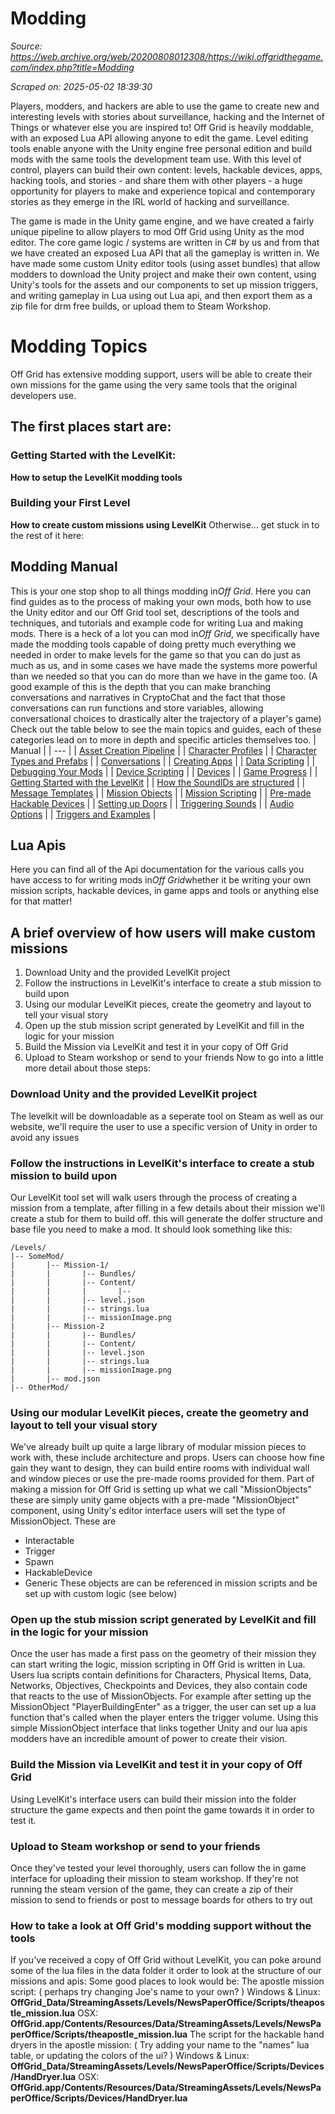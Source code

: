 # Modding

*Source: https://web.archive.org/web/20200808012308/https://wiki.offgridthegame.com/index.php?title=Modding*

*Scraped on: 2025-05-02 18:39:30*

Players, modders, and hackers are able to use the game to create new and interesting levels with stories about surveillance, hacking and the Internet of Things or whatever else you are inspired to!  Off Grid is heavily moddable, with an exposed Lua API allowing anyone to edit the game.  Level editing tools enable anyone with the  Unity engine free personal edition and build mods with the same tools the development team use.  With this level of control, players can build their own content:  levels, hackable devices, apps, hacking tools, and stories - and share them with other players - a huge opportunity for players to make and experience topical and contemporary stories as they emerge in the IRL world of hacking and surveillance.


The game is made in the Unity game engine, and we have created a fairly unique pipeline to allow players to mod Off Grid using Unity as the mod editor.  The core game logic / systems are written in C# by us and from that we have created an exposed Lua API that all the gameplay is written in.  We have made some custom Unity editor tools (using asset bundles) that allow modders to download the Unity project and make their own content, using Unity's tools for the assets and our components to set up mission triggers, and writing gameplay in Lua using out Lua api, and then export them as a zip file for drm free builds, or upload them to Steam Workshop.

# Modding Topics
Off Grid has extensive modding support, users will be able to create their own missions for the game using the very same tools that the original developers use.
## The first places start are:
### Getting Started with the LevelKit:
**How to setup the LevelKit modding tools**
### Building your First Level
**How to create custom missions using LevelKit**
Otherwise... get stuck in to the rest of it here:
## Modding Manual
This is your one stop shop to all things modding in*Off Grid*. Here you can find guides as to the process of making your own mods, both how to use the Unity editor and our Off Grid tool set, descriptions of the tools and techniques, and tutorials and example code for writing Lua and making mods.
There is a heck of a lot you can mod in*Off Grid*, we specifically have made the modding tools capable of doing pretty much everything we needed in order to make levels for the game so that you can do just as much as us, and in some cases we have made the systems more powerful than we needed so that you can do more than we have in the game too.
(A good example of this is the depth that you can make branching conversations and narratives in CryptoChat and the fact that those conversations can run functions and store variables, allowing conversational choices to drastically alter the trajectory of a player's game)
Check out the table below to see the main topics and guides, each of these categories lead on to more in depth and specific articles themselves too.
| Manual |
| --- |
| [Asset Creation Pipeline](Asset_Creation_Pipeline.md) |
| [Character Profiles](Character_Profiles.md) |
| [Character Types and Prefabs](Character_Types_and_Prefabs.md) |
| [Conversations](Conversations.md) |
| [Creating Apps](Creating_Apps.md) |
| [Data Scripting](Data_Scripting.md) |
| [Debugging Your Mods](Debugging_Your_Mods.md) |
| [Device Scripting](Device_Scripting.md) |
| [Devices](Devices.md) |
| [Game Progress](Game_Progress.md) |
| [Getting Started with the LevelKit](Getting_Started_with_the_LevelKit.md) |
| [How the SoundIDs are structured](How_the_SoundIDs_are_structured.md) |
| [Message Templates](Message_Templates.md) |
| [Mission Objects](Mission_Objects.md) |
| [Mission Scripting](Mission_Scripting.md) |
| [Pre-made Hackable Devices](Pre-made_Hackable_Devices.md) |
| [Setting up Doors](Setting_up_Doors.md) |
| [Triggering Sounds](Triggering_Sounds.md) |
| [Audio Options](Audio_Options.md) |
| [Triggers and Examples](Triggers_and_Examples.md) |
## Lua Apis
Here you can find all of the Api documentation for the various calls you have access to for writing mods in*Off Grid*whether it be writing your own mission scripts, hackable devices, in game apps and tools or anything else for that matter!
## A brief overview of how users will make custom missions
1. Download Unity and the provided LevelKit project
2. Follow the instructions in LevelKit's interface to create a stub mission to build upon
3. Using our modular LevelKit pieces, create the geometry and layout to tell your visual story
4. Open up the stub mission script generated by LevelKit and fill in the logic for your mission
5. Build the Mission via LevelKit and test it in your copy of Off Grid
6. Upload to Steam workshop or send to your friends
Now to go into a little more detail about those steps:
### Download Unity and the provided LevelKit project
The levelkit will be downloadable as a seperate tool on Steam as well as our website, we'll require the user to use a specific version of Unity in order to avoid any issues
### Follow the instructions in LevelKit's interface to create a stub mission to build upon
Our LevelKit tool set will walk users through the process of creating a mission from a template, after filling in a few details about their mission we'll create a stub for them to build off. this will generate the dolfer structure and base file you need to make a mod. It should look something like this:
```
/Levels/
|-- SomeMod/
|       |-- Mission-1/
|       |       |-- Bundles/
|       |       |-- Content/
|       |       |       |-- 
|       |       |-- level.json
|       |       |-- strings.lua
|       |       |-- missionImage.png
|       |-- Mission-2
|       |       |-- Bundles/
|       |       |-- Content/
|       |       |-- level.json
|       |       |-- strings.lua
|       |       |-- missionImage.png
|       |-- mod.json
|-- OtherMod/
```
### Using our modular LevelKit pieces, create the geometry and layout to tell your visual story
We've already built up quite a large library of modular mission pieces to work with, these include architecture and props.
Users can choose how fine gain they want to design, they can build entire rooms with individual wall and window pieces or use the pre-made rooms provided for them.
Part of making a mission for Off Grid is setting up what we call "MissionObjects" these are simply unity game objects with a pre-made "MissionObject" component, using Unity's editor interface users will set the type of MissionObject.
These are
* Interactable
* Trigger
* Spawn
* HackableDevice
* Generic
These objects are can be referenced in mission scripts and be set up with custom logic (see below)
### Open up the stub mission script generated by LevelKit and fill in the logic for your mission
Once the user has made a first pass on the geometry of their mission they can start writing the logic, mission scripting in Off Grid is written in Lua.
Users lua scripts contain definitions for Characters, Physical Items, Data, Networks, Objectives, Checkpoints and Devices, they also contain code that reacts to the use of MissionObjects.
For example after setting up the MissionObject "PlayerBuildingEnter" as a trigger, the user can set up a lua function that's called when the player enters the trigger volume.
Using this simple MissionObject interface that links together Unity and our lua apis modders have an incredible amount of power to create their vision.
### Build the Mission via LevelKit and test it in your copy of Off Grid
Using LevelKit's interface users can build their mission into the folder structure the game expects and then point the game towards it in order to test it.
### Upload to Steam workshop or send to your friends
Once they've tested your level thoroughly, users can follow the in game interface for uploading their mission to steam workshop.
If they're not running the steam version of the game, they can create a zip of their mission to send to friends or post to message boards for others to try out
### How to take a look at Off Grid's modding support without the tools
If you've received a copy of Off Grid without LevelKit, you can poke around some of the lua files in the data folder it order to look at the structure of our missions and apis:
Some good places to look would be:
The apostle mission script: ( perhaps try changing Joe's name to your own? )
Windows & Linux: **OffGrid_Data/StreamingAssets/Levels/NewsPaperOffice/Scripts/theapostle_mission.lua**
OSX: **OffGrid.app/Contents/Resources/Data/StreamingAssets/Levels/NewsPaperOffice/Scripts/theapostle_mission.lua**
The script for the hackable hand dryers in the apostle mission: ( Try adding your name to the "names" lua table, or updating the colors of the ui? )
Windows & Linux: **OffGrid_Data/StreamingAssets/Levels/NewsPaperOffice/Scripts/Devices/HandDryer.lua**
OSX: **OffGrid.app/Contents/Resources/Data/StreamingAssets/Levels/NewsPaperOffice/Scripts/Devices/HandDryer.lua**
